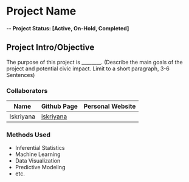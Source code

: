 # Project Name

#### -- Project Status: [Active, On-Hold, Completed]

## Project Intro/Objective
The purpose of this project is ________. (Describe the main goals of the project and potential civic impact. Limit to a short paragraph, 3-6 Sentences)

### Collaborators
|Name     |  Github Page   |  Personal Website  |
|---------|-----------------|--------------------|
|Iskriyana | [iskriyana](https://github.com/Iskriyana) |

### Methods Used
* Inferential Statistics
* Machine Learning
* Data Visualization
* Predictive Modeling
* etc.
